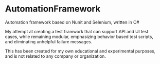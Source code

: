 # AutomationFramework
Automation framework based on Nunit and Selenium, written in C#

My attempt at creating a test framwork that can support API and UI test cases, while remaining modular, emphasizing behavior based test scripts, and eliminating unhelpful failure messages.

This has been created for my own educational and experimental purposes, and is not related to any company or organization.
